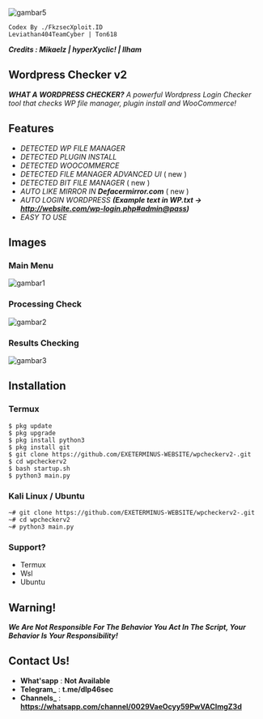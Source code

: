 ![gambar5](folder/Screenshot_2024-08-17-14-31-10-76.jpg)
```
Codex By ./FkzsecXploit.ID
Leviathan404TeamCyber | Ton618
```
***Credits : Mikaelz | hyperXyclic! | Ilham***

## Wordpress Checker v2
**_WHAT A WORDPRESS CHECKER?_**
_A powerful Wordpress Login Checker tool that checks WP file manager, plugin install and WooCommerce!_

## Features
- *DETECTED WP FILE MANAGER*
- *DETECTED PLUGIN INSTALL*
- *DETECTED WOOCOMMERCE*
- *DETECTED FILE MANAGER ADVANCED UI* ( new )
- *DETECTED BIT FILE MANAGER* ( new )
- *AUTO LIKE MIRROR IN **Defacermirror.com*** ( new )
- *AUTO LOGIN WORDPRESS* **_(Example text in WP.txt -> http://website.com/wp-login.php#admin@pass)_**
- *EASY TO USE*

## Images
### Main Menu
![gambar1](folder/Screenshot_2024-08-17-14-27-20-16.jpg)
### Processing Check
![gambar2](folder/Screenshot_2024-08-17-13-07-52-78.jpg)
### Results Checking
![gambar3](folder/Screenshot_2024-08-17-13-08-10-09.jpg)

## Installation 

### Termux 
```
$ pkg update
$ pkg upgrade
$ pkg install python3
$ pkg install git
$ git clone https://github.com/EXETERMINUS-WEBSITE/wpcheckerv2-.git
$ cd wpcheckerv2
$ bash startup.sh
$ python3 main.py
```

### Kali Linux / Ubuntu 
```
~# git clone https://github.com/EXETERMINUS-WEBSITE/wpcheckerv2-.git
~# cd wpcheckerv2
~# python3 main.py
```

### Support?
- Termux
- Wsl
- Ubuntu

## Warning!
***We Are Not Responsible For The Behavior You Act In The Script, Your Behavior Is Your Responsibility!***

## Contact Us!
- **What'sapp** : **Not Available**
- **Telegram_** : **t.me/dlp46sec**
- **Channels_** : **https://whatsapp.com/channel/0029VaeOcyy59PwVACImgZ3d**
